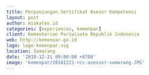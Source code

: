 ```yaml
---
title: Perpanjangan Sertifikat Asesor Kompetensi
layout: post
author: miskateo.id
categories: [experiences, kemenpar]
client: Kementerian Pariwisata Republik Indonesia
web: http://kemenpar.go.id
logo: logo-kemenpar.svg
location: Semarang
date: '2018-12-21 09:00:00 +0700'
image: 'kemenpar/20181221-rcc-asessor-semarang.JPG'
---
```

